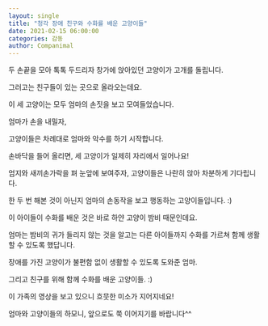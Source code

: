 ```yaml
---
layout: single
title: "청각 장애 친구와 수화를 배운 고양이들"
date: 2021-02-15 06:00:00
categories: 감동
author: Companimal
---
```


두 손끝을 모아 톡톡 두드리자 창가에 앉아있던 고양이가 고개를 돌립니다.

그러고는 친구들이 있는 곳으로 올라오는데요.

이 세 고양이는 모두 엄마의 손짓을 보고 모여들었습니다.

엄마가 손을 내밀자,

고양이들은 차례대로 엄마와 악수를 하기 시작합니다.

손바닥을 들어 올리면, 세 고양이가 일제히 자리에서 일어나요!

엄지와 새끼손가락을 펴 눈앞에 보여주자, 고양이들은 나란히 앉아 차분하게 기다립니다.

한 두 번 해본 것이 아닌지 엄마의 손동작을 보고 행동하는 고양이들입니다. :)

이 아이들이 수화를 배운 것은 바로 하얀 고양이 밤비 때문인데요.

엄마는 밤비의 귀가 들리지 않는 것을 알고는 다른 아이들까지 수화를 가르쳐 함께 생활할 수 있도록 했답니다.

장애를 가진 고양이가 불편함 없이 생활할 수 있도록 도와준 엄마.

그리고 친구를 위해 함께 수화를 배운 고양이들. :)

이 가족의 영상을 보고 있으니 흐뭇한 미소가 지어지네요!

엄마와 고양이들의 하모니, 앞으로도 쭉 이어지기를 바랍니다^^

